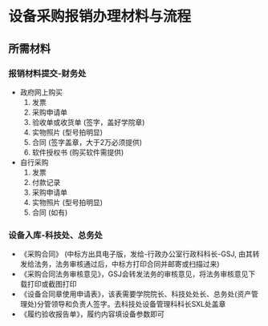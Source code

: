 # 设备采购报销办理材料与流程

## 所需材料

### 报销材料提交-财务处

* 政府网上购买
  1. 发票
  2. 采购申请单
  3. 验收单或收货单 (签字，盖好学院章)
  4. 实物照片 (型号拍明显)
  5. 合同 (签字盖章，大于2万必须提供)
  6. 软件授权书 (购买软件需提供)
* 自行采购
  1. 发票
  2. 付款记录
  3. 采购申请单
  4. 实物照片 (型号拍明显)
  5. 合同 (如有) 

### 设备入库-科技处、总务处

* 《采购合同》 (中标方出具电子版，发给-行政办公室行政科科长-GSJ, 由其转发给法务，法务审核通过后，中标方打印合同并邮寄或扫描过来)
* 《采购合同法务审核意见》，GSJ会转发法务的审核意见，将法务审核意见下载打印或截图打印
* 《设备合同章使用申请表》，该表需要学院院长、科技处处长、总务处(资产管理处)分管领导和负责人签字。去科技处设备管理科科长SXL处盖章
* 《履约验收报告单》，履约内容填设备参数即可
